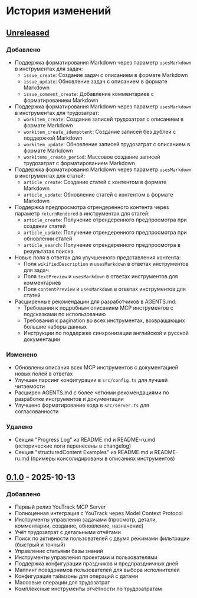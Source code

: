 # История изменений

## [Unreleased]

### Добавлено

- Поддержка форматирования Markdown через параметр `usesMarkdown` в инструментах для задач:
  - `issue_create`: Создание задач с описанием в формате Markdown
  - `issue_update`: Обновление задач с описанием в формате Markdown
  - `issue_comment_create`: Добавление комментариев с форматированием Markdown
- Поддержка форматирования Markdown через параметр `usesMarkdown` в инструментах для трудозатрат:
  - `workitem_create`: Создание записей трудозатрат с описанием в формате Markdown
  - `workitem_create_idempotent`: Создание записей без дублей с поддержкой Markdown
  - `workitem_update`: Обновление записей трудозатрат с описанием в формате Markdown
  - `workitems_create_period`: Массовое создание записей трудозатрат с форматированием Markdown
- Поддержка форматирования Markdown через параметр `usesMarkdown` в инструментах для статей:
  - `article_create`: Создание статей с контентом в формате Markdown
  - `article_update`: Обновление статей с контентом в формате Markdown
- Поддержка предпросмотра отрендеренного контента через параметр `returnRendered` в инструментах для статей:
  - `article_create`: Получение отрендеренного предпросмотра при создании статей
  - `article_update`: Получение отрендеренного предпросмотра при обновлении статей
  - `article_search`: Получение отрендеренного предпросмотра в результатах поиска
- Новые поля в ответах для улучшенного представления контента:
  - Поля `wikifiedDescription` и `usesMarkdown` в ответах инструментов для задач
  - Поля `textPreview` и `usesMarkdown` в ответах инструментов для комментариев
  - Поля `contentPreview` и `usesMarkdown` в ответах инструментов для статей
- Расширенные рекомендации для разработчиков в AGENTS.md:
  - Требования к подробным описаниям MCP инструментов с подсказками по использованию
  - Требования к pagination во всех инструментах, возвращающих большие наборы данных
  - Инструкции по поддержке синхронизации английской и русской документации

### Изменено

- Обновлены описания всех MCP инструментов с документацией новых полей в ответах
- Улучшен парсинг конфигурации в `src/config.ts` для лучшей читаемости
- Расширен AGENTS.md с более четкими рекомендациями по разработке инструментов и документации
- Улучшено форматирование кода в `src/server.ts` для согласованности

### Удалено

- Секция "Progress Log" из README.md и README-ru.md (исторические логи перенесены в changelog)
- Секция "structuredContent Examples" из README.md и README-ru.md (примеры консолидированы в описаниях инструментов)

## [0.1.0] - 2025-10-13

### Добавлено

- Первый релиз YouTrack MCP Server
- Полноценная интеграция с YouTrack через Model Context Protocol
- Инструменты управления задачами (просмотр, детали, комментарии, создание, обновление, назначение)
- Учёт трудозатрат с детальными отчётами
- Поиск по активности пользователей с двумя режимами фильтрации (быстрый и точный)
- Управление статьями базы знаний
- Инструменты управления проектами и пользователями
- Поддержка конфигурации праздников и предпраздничных дней
- Маппинг псевдонимов пользователей для выбора исполнителей
- Конфигурация таймзоны для операций с датами
- Массовые операции для трудозатрат
- Комплексные инструменты отчётности по трудозатратам

[Unreleased]: https://github.com/VitalyOstanin/youtrack-mcp/compare/v0.1.0...HEAD
[0.1.0]: https://github.com/VitalyOstanin/youtrack-mcp/releases/tag/v0.1.0
